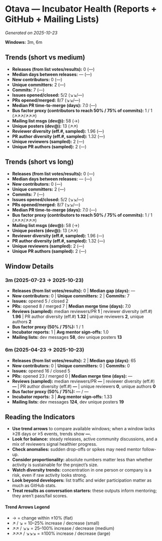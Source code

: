 # Otava — Incubator Health (Reports + GitHub + Mailing Lists)
_Generated on 2025-10-23_

**Windows:** 3m, 6m

## Trends (short vs medium)

- **Releases (from list votes/results):** 0 (—)
- **Median days between releases:** — (—)
- **New contributors:** 0 (—)
- **Unique committers:** 2 (—)
- **Commits:** 7 (—)
- **Issues opened/closed:** 5/2 (↘↘/—)
- **PRs opened/merged:** 8/7 (↘↘/—)
- **Median PR time-to-merge (days):** 7.0 (—)
- **Bus factor proxy (contributors to reach 50% / 75% of commits):** 1 / 1 (↗↗↗/↗↗↗)
- **Mailing list msgs (dev@):** 58 (→)
- **Unique posters (dev@):** 13 (↗↗)
- **Reviewer diversity (eff.#, sampled):** 1.96 (—)
- **PR author diversity (eff.#, sampled):** 1.32 (—)
- **Unique reviewers (sampled):** 2 (—)
- **Unique PR authors (sampled):** 2 (—)

## Trends (short vs long)

- **Releases (from list votes/results):** 0 (—)
- **Median days between releases:** — (—)
- **New contributors:** 0 (—)
- **Unique committers:** 2 (—)
- **Commits:** 7 (—)
- **Issues opened/closed:** 5/2 (↘↘/—)
- **PRs opened/merged:** 8/7 (↘↘/—)
- **Median PR time-to-merge (days):** 7.0 (—)
- **Bus factor proxy (contributors to reach 50% / 75% of commits):** 1 / 1 (↗↗↗/↗↗↗)
- **Mailing list msgs (dev@):** 58 (→)
- **Unique posters (dev@):** 13 (↗↗)
- **Reviewer diversity (eff.#, sampled):** 1.96 (—)
- **PR author diversity (eff.#, sampled):** 1.32 (—)
- **Unique reviewers (sampled):** 2 (—)
- **Unique PR authors (sampled):** 2 (—)

## Window Details
### 3m  (2025-07-23 → 2025-10-23)
- **Releases (from list votes/results):** 0  |  **Median gap (days):** —
- **New contributors:** 0  |  **Unique committers:** 2  |  **Commits:** 7
- **Issues:** opened 5 / closed 2
- **PRs:** opened 8 / merged 7  |  **Median merge time (days):** 7.0
- **Reviews (sampled):** median reviewers/PR **1**  |  reviewer diversity (eff.#) **1.96**  |  PR author diversity (eff.#) **1.32**  |  unique reviewers **2**, unique authors **2**
- **Bus factor proxy (50% / 75%):** 1 / 1
- **Incubator reports:** 1  |  **Avg mentor sign-offs:** 1.0
- **Mailing lists:** dev messages **58**, dev unique posters **13**

### 6m  (2025-04-23 → 2025-10-23)
- **Releases (from list votes/results):** 2  |  **Median gap (days):** 65
- **New contributors:** 0  |  **Unique committers:** 0  |  **Commits:** 0
- **Issues:** opened 16 / closed 5
- **PRs:** opened 23 / merged 0  |  **Median merge time (days):** —
- **Reviews (sampled):** median reviewers/PR **—**  |  reviewer diversity (eff.#) **—**  |  PR author diversity (eff.#) **—**  |  unique reviewers **0**, unique authors **0**
- **Bus factor proxy (50% / 75%):** — / —
- **Incubator reports:** 3  |  **Avg mentor sign-offs:** 1.33
- **Mailing lists:** dev messages **124**, dev unique posters **19**

## Reading the Indicators
- **Use trend arrows** to compare available windows; when a window lacks ≥28 days or ≥5 events, trends show **—**.
- **Look for balance:** steady releases, active community discussions, and a mix of reviewers signal healthier progress.
- **Check anomalies:** sudden drop-offs or spikes may need mentor follow-up.
- **Consider proportionality:** absolute numbers matter less than whether activity is sustainable for the project’s size.
- **Watch diversity trends:** concentration in one person or company is a risk, even if raw activity looks strong.
- **Look beyond developers:** list traffic and wider participation matter as much as GitHub stats.
- **Treat results as conversation starters:** these outputs inform mentoring; they aren’t pass/fail scores.

#### Trend Arrows Legend
- →  = change within ±10% (flat)
- ↗ / ↘ = 10–25% increase / decrease (small)
- ↗↗ / ↘↘ = 25–100% increase / decrease (medium)
- ↗↗↗ / ↘↘↘ = ≥100% increase / decrease (large)
